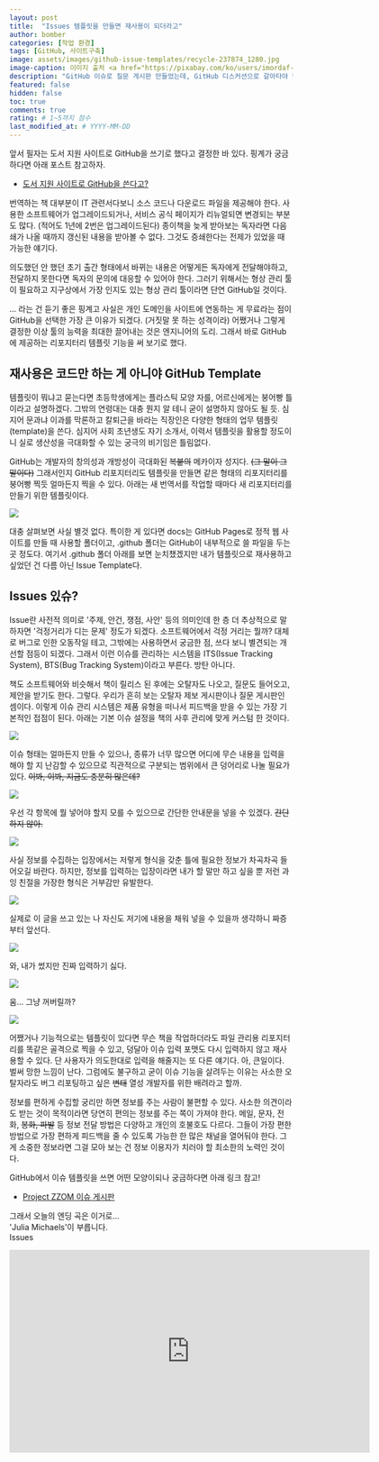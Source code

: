 ```yaml
---
layout: post
title:  "Issues 템플릿을 만들면 재사용이 되더라고"
author: bomber
categories: [작업 환경]
tags: [GitHub, 사이트구축]
image: assets/images/github-issue-templates/recycle-237874_1280.jpg
image-caption: 이미지 출처 <a href="https://pixabay.com/ko/users/imordaf-117056/?utm_source=link-attribution&amp;utm_medium=referral&amp;utm_campaign=image&amp;utm_content=237874">imordaf</a>
description: "GitHub 이슈로 질문 게시판 만들었는데, GitHub 디스커션으로 갈아타야 했던 썰"
featured: false
hidden: false
toc: true
comments: true
rating: # 1~5까지 점수
last_modified_at: # YYYY-MM-DD
---
```


앞서 필자는 도서 지원 사이트로 GitHub을 쓰기로 했다고 결정한 바 있다. 
핑계가 궁금하다면 아래 포스트 참고하자.

* <a href="{{ site.baseurl }}/github/" target="_blank">도서 지원 사이트로 GitHub을 쓴다고?</a>

번역하는 책 대부분이 IT 관련서다보니 소스 코드나 다운로드 파일을 제공해야 한다. 사용한 소프트웨어가 업그레이드되거나, 서비스 공식 페이지가 리뉴얼되면 변경되는 부분도 많다. (적어도 1년에 2번은 업그레이드된다) 종이책을 늦게 받아보는 독자라면 다음 쇄가 나올 때까지 갱신된 내용을 받아볼 수 없다. 그것도 증쇄한다는 전제가 있었을 때 가능한 얘기다. 

의도했던 안 했던 초기 출간 형태에서 바뀌는 내용은 어떻게든 독자에게 전달해야하고, 전달하지 못한다면 독자의 문의에 대응할 수 있어야 한다. 그러기 위해서는 형상 관리 툴이 필요하고 지구상에서 가장 인지도 있는 형상 관리 툴이라면 단연 GitHub일 것이다. 

... 라는 건 듣기 좋은 핑계고 사실은 개인 도메인을 사이트에 연동하는 게 무료라는 점이 GitHub을 선택한 가장 큰 이유가 되겠다. (거짓말 못 하는 성격이라) 어쨌거나 그렇게 결정한 이상 툴의 능력을 최대한 끌어내는 것은 엔지니어의 도리. 그래서 바로 GitHub에 제공하는 리포지터리 템플릿 기능을 써 보기로 했다.

## 재사용은 코드만 하는 게 아니야 GitHub Template

템플릿이 뭐냐고 묻는다면 초등학생에게는 플라스틱 모양 자를, 어르신에게는 붕어빵 틀이라고 설명하겠다. 그밖의 연령대는 대충 뭔지 알 테니 굳이 설명하지 않아도 될 듯. 심지어 문과냐 이과를 막론하고 칼퇴근을 바라는 직장인은 다양한 형태의 업무 템플릿(template)을 쓴다. 심지어 사회 초년생도 자기 소개서, 이력서 템플릿을 활용할 정도이니 실로 생산성을 극대화할 수 있는 궁극의 비기임은 틀림없다.

GitHub는 개발자의 창의성과 개방성이 극대화된 <del>복붙의</del> 메카이자 성지다. <del>(그 말이 그 말이다)</del>
그래서인지 GitHub 리포지터리도 템플릿을 만들면 같은 형태의 리포지터리를 붕어빵 찍듯 얼마든지 찍을 수 있다. 아래는 새 번역서를 작업할 때마다 새 리포지터리를 만들기 위한 템플릿이다.   

<img class="shadow" src="{{ site.baseurl }}/assets/images/github-issue-templates/template.png" alter="template">

대충 살펴보면 사실 별것 없다. 특이한 게 있다면 docs는 GitHub Pages로 정적 웹 사이트를 만들 때 사용할 폴더이고, .github 폴더는 GitHub이 내부적으로 쓸 파일을 두는 곳 정도다. 여기서 .github 폴더 아래를 보면 눈치챘겠지만 내가 템플릿으로 재사용하고 싶었던 건 다름 아닌 Issue Template다. 

## Issues 있슈?

Issue란 사전적 의미로 '주제, 안건, 쟁점, 사안' 등의 의미인데 한 층 더 추상적으로 말하자면 '걱정거리가 디는 문제' 정도가 되겠다. 소프트웨어에서 걱정 거리는 뭘까? 대체로 버그로 인한 오동작일 테고, 그밖에는 사용하면서 궁금한 점, 쓰다 보니 별견되는 개선할 점등이 되겠다. 그래서 이런 이슈를 관리하는 시스템을 ITS(Issue Tracking System), BTS(Bug Tracking System)이라고 부른다. <dev>방탄 아니다.</del>

책도 소프트웨어와 비슷해서 책이 릴리스 된 후에는 오탈자도 나오고, 질문도 들어오고, 제안을 받기도 한다. 그렇다. 우리가 흔히 보는 오탈자 제보 게시판이나 질문 게시판인 셈이다. 이렇게 이슈 관리 시스템은 제품 유형을 떠나서 피드백을 받을 수 있는 가장 기본적인 접점이 된다. 아래는 기본 이슈 설정을 책의 사후 관리에 맞게 커스텀 한 것이다.

<img class="shadow" src="{{ site.baseurl }}/assets/images/github-issue-templates/issues-000.png" alter="issues-000">

이슈 형태는 얼마든지 만들 수 있으나, 종류가 너무 많으면 어디에 무슨 내용을 입력을 해야 할 지 난감할 수 있으므로 직관적으로 구분되는 범위에서 큰 덩어리로 나눌 필요가 있다. <del>이봐, 이봐, 지금도 충분히 많은데?</del>

<img class="shadow" src="{{ site.baseurl }}/assets/images/github-issue-templates/issues-001.png" alter="issues-001">

우선 각 항목에 뭘 넣어야 할지 모를 수 있으므로 간단한 안내문을 넣을 수 있겠다. <del>간단하지 않아.</del>

<img class="shadow" src="{{ site.baseurl }}/assets/images/github-issue-templates/issues-002.png" alter="issues-002">

사실 정보를 수집하는 입장에서는 저렇게 형식을 갖춘 틀에 필요한 정보가 차곡차곡 들어오길 바란다. 하지만, 정보를 입력하는 입장이라면 내가 할 말만 하고 싶을 뿐 저런 과잉 친절을 가장한 형식은 거부감만 유발한다. 

<img class="shadow" src="{{ site.baseurl }}/assets/images/github-issue-templates/issues-003.png" alter="issues-003">

실제로 이 글을 쓰고 있는 나 자신도 저기에 내용을 채워 넣을 수 있을까 생각하니 짜증부터 앞선다.

<img class="shadow" src="{{ site.baseurl }}/assets/images/github-issue-templates/issues-004.png" alter="issues-004">

와, 내가 썼지만 진짜 입력하기 싫다. 

<img class="shadow" src="{{ site.baseurl }}/assets/images/github-issue-templates/issues-005.png" alter="issues-005">

움... 그냥 꺼버릴까?

<img class="shadow" src="{{ site.baseurl }}/assets/images/github-issue-templates/issues-006.png" alter="issues-006">

어쨌거나 기능적으로는 템플릿이 있다면 무슨 책을 작업하더라도 파일 관리용 리포지터리를 똑같은 골격으로 찍을 수 있고, 덩달아 이슈 입력 포맷도 다시 입력하지 않고 재사용할 수 있다. 
단 사용자가 의도한대로 입력을 해줄지는 또 다른 얘기다. 
아, 큰일이다. 벌써 망한 느낌이 난다. 
그럼에도 불구하고 굳이 이슈 기능을 살려두는 이유는 사소한 오탈자라도 버그 리포팅하고 싶은 <del>변태</del> 열성 개발자를 위한 배려라고 할까. 

정보를 편하게 수집할 궁리만 하면 정보를 주는 사람이 불편할 수 있다. 사소한 의견이라도 받는 것이 목적이라면 당연히 편의는 정보를 주는 쪽이 가져야 한다. 메일, 문자, 전화, <del>봉화, 파발</del> 등 정보 전달 방법은 다양하고 개인의 호불호도 다르다. 그들이 가장 편한 방법으로 가장 편하게 피드백을 줄 수 있도록 가능한 한 많은 채널을 열어둬야 한다. 그게 소중한 정보라면 그걸 모아 보는 건 정보 이용자가 치러야 할 최소한의 노력인 것이다. 

GitHub에서 이슈 템플릿을 쓰면 어떤 모양이되나 궁금하다면 아래 링크 참고!

<ul>
    <li>
        <a href="https://github.com/project-zzom/project-zzom.github.io/issues/new/choose" target="_blank">Project ZZOM 이슈 게시판</a>
    </li>
</ul>

그래서 오늘의 엔딩 곡은 이거로...<br/>
'Julia Michaels'이 부릅니다. <br/>
Issues

<div class="center"><iframe width="640" height="360" src="https://www.youtube.com/embed/9Ke4480MicU" title="YouTube video player" frameborder="0" allow="accelerometer; autoplay; clipboard-write; encrypted-media; gyroscope; picture-in-picture" allowfullscreen></iframe></div>